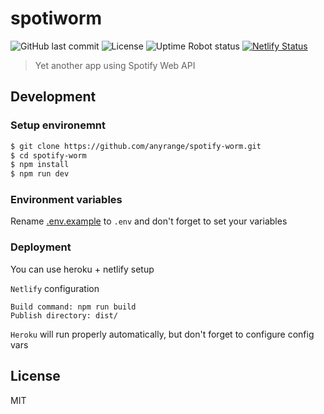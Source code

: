 # spotiworm

![GitHub last commit](https://img.shields.io/github/last-commit/anyrange/spotiworm)
![License](https://img.shields.io/github/license/anyrange/spotiworm.svg)
![Uptime Robot status](https://img.shields.io/uptimerobot/status/m787497444-7b36a8b8a8545c2335febb2b)
[![Netlify Status](https://api.netlify.com/api/v1/badges/2b93b34b-9fc4-47e4-ab20-bca6b8d6c6dd/deploy-status)](https://app.netlify.com/sites/spotiworm/deploys)

> Yet another app using Spotify Web API

## Development

### Setup environemnt

```bash
$ git clone https://github.com/anyrange/spotify-worm.git
$ cd spotify-worm
$ npm install
$ npm run dev
```

### Environment variables

Rename [.env.example](/.env.example) to `.env` and don't forget to set your variables

### Deployment

You can use heroku + netlify setup

`Netlify` configuration

```
Build command: npm run build
Publish directory: dist/
```

`Heroku` will run properly automatically,
but don't forget to configure config vars

## License

MIT

